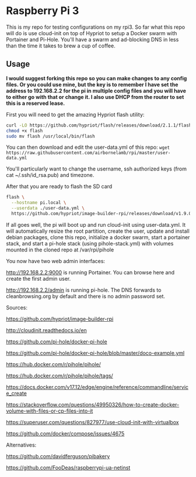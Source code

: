 # Raspberry Pi 3

This is my repo for testing configurations on my rpi3. So far what this repo will do is use cloud-init on top of Hypriot to setup a Docker swarm with Portainer and Pi-Hole. You'll have a swarm and ad-blocking DNS in less than the time it takes to brew a cup of coffee.

## Usage

**I would suggest forking this repo so you can make changes to any config files. Or you could use mine, but the key is to remember I have set the address to 192.168.2.2 for the pi in multiple config files and you will have to either go with that or change it. I also use DHCP from the router to set this is a reserved lease.**

First you will need to get the amazing Hypriot flash utility:
```bash
curl -LO https://github.com/hypriot/flash/releases/download/2.1.1/flash
chmod +x flash
sudo mv flash /usr/local/bin/flash
```

You can then download and edit the user-data.yml of this repo:
`wget https://raw.githubusercontent.com/airbornelamb/rpi/master/user-data.yml`

You'll particularly want to change the username, ssh authorized keys (from cat ~/.ssh/id_rsa.pub) and timezone.

After that you are ready to flash the SD card
```bash
flash \
  --hostname pi.local \
  --userdata ./user-data.yml \
  https://github.com/hypriot/image-builder-rpi/releases/download/v1.9.0/hypriotos-rpi-v1.9.0.img.zip
```

If all goes well, the pi will boot up and run cloud-init using user-data.yml. It will automatically resize the root partition, create the user, update and install debian packages, clone this repo, initialize a docker swarm, start a portainer stack, and start a pi-hole stack (using pihole-stack.yml) with volumes mounted in the cloned repo at /var/rpi/pihole

You now have two web admin interfaces:

http://192.168.2.2:9000 is running Portainer. You can browse here and create the first admin user.

http://192.168.2.2/admin is running pi-hole. The DNS forwards to cleanbrowsing.org by default and there is no admin password set.


Sources:

https://github.com/hypriot/image-builder-rpi

http://cloudinit.readthedocs.io/en

https://github.com/pi-hole/docker-pi-hole

https://github.com/pi-hole/docker-pi-hole/blob/master/doco-example.yml

https://hub.docker.com/r/pihole/pihole/

https://hub.docker.com/r/pihole/pihole/tags/

https://docs.docker.com/v17.12/edge/engine/reference/commandline/service_create

https://stackoverflow.com/questions/49950326/how-to-create-docker-volume-with-files-or-cp-files-into-it

https://superuser.com/questions/827977/use-cloud-init-with-virtualbox

https://github.com/docker/compose/issues/4675

Alternatives:

https://github.com/davidferguson/pibakery

https://github.com/FooDeas/raspberrypi-ua-netinst
